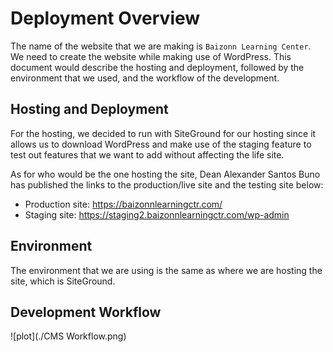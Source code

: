 # Deployment Overview

The name of the website that we are making is `Baizonn Learning Center`. We need to create the website while making use of WordPress. This document would describe the hosting and deployment, followed by the environment that we used, and the workflow of the development.

## Hosting and Deployment

For the hosting, we decided to run with SiteGround for our hosting since it allows us to download WordPress and make use of the staging feature to test out features that we want to add without affecting the life site.

As for who would be the one hosting the site, Dean Alexander Santos Buno has published the links to the production/live site and the testing site below:
- Production site: <a href="https://baizonnlearningctr.com/">https://baizonnlearningctr.com/</a>
- Staging site: <a href="https://staging2.baizonnlearningctr.com/wp-admin">https://staging2.baizonnlearningctr.com/wp-admin</a>

## Environment

The environment that we are using is the same as where we are hosting the site, which is SiteGround.

## Development Workflow

![plot](./CMS Workflow.png)